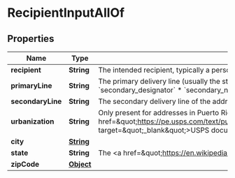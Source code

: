 

# RecipientInputAllOf


## Properties

| Name | Type | Description | Notes |
|------------ | ------------- | ------------- | -------------|
|**recipient** | **String** | The intended recipient, typically a person&#39;s or firm&#39;s name. |  |
|**primaryLine** | **String** | The primary delivery line (usually the street address) of the address. Combination of the following applicable &#x60;components&#x60;: * &#x60;primary_number&#x60; * &#x60;street_predirection&#x60; * &#x60;street_name&#x60; * &#x60;street_suffix&#x60; * &#x60;street_postdirection&#x60; * &#x60;secondary_designator&#x60; * &#x60;secondary_number&#x60; * &#x60;pmb_designator&#x60; * &#x60;pmb_number&#x60;  |  |
|**secondaryLine** | **String** | The secondary delivery line of the address. This field is typically empty but may contain information if &#x60;primary_line&#x60; is too long.  |  [optional] |
|**urbanization** | **String** | Only present for addresses in Puerto Rico. An urbanization refers to an area, sector, or development within a city. See &lt;a href&#x3D;\&quot;https://pe.usps.com/text/pub28/28api_008.htm#:~:text&#x3D;I51.,-4%20Urbanizations&amp;text&#x3D;In%20Puerto%20Rico%2C%20identical%20street,placed%20before%20the%20urbanization%20name.\&quot; target&#x3D;\&quot;_blank\&quot;&gt;USPS documentation&lt;/a&gt; for clarification.  |  [optional] |
|**city** | [**String**](String.md) |  |  [optional] |
|**state** | **String** | The &lt;a href&#x3D;\&quot;https://en.wikipedia.org/wiki/ISO_3166-2:US\&quot; target&#x3D;\&quot;_blank\&quot;&gt;ISO 3166-2&lt;/a&gt; two letter code or subdivision name for the state. &#x60;city&#x60; and &#x60;state&#x60; are required if no &#x60;zip_code&#x60; is passed. |  [optional] |
|**zipCode** | [**Object**](Object.md) |  |  [optional] |



